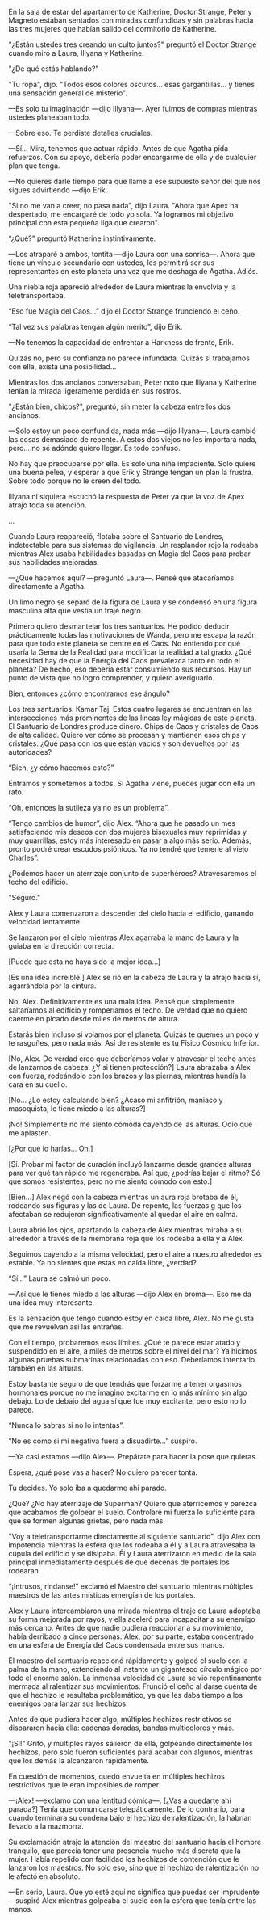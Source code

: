 
En la sala de estar del apartamento de Katherine, Doctor Strange, Peter y Magneto estaban sentados con miradas confundidas y sin palabras hacia las tres mujeres que habían salido del dormitorio de Katherine.

"¿Están ustedes tres creando un culto juntos?" preguntó el Doctor Strange cuando miró a Laura, Illyana y Katherine.

"¿De qué estás hablando?"

"Tu ropa", dijo. "Todos esos colores oscuros... esas gargantillas... y tienes una sensación general de misterio".

—Es solo tu imaginación —dijo Illyana—. Ayer fuimos de compras mientras ustedes planeaban todo.

—Sobre eso. Te perdiste detalles cruciales.

—Sí... Mira, tenemos que actuar rápido. Antes de que Agatha pida refuerzos. Con su apoyo, debería poder encargarme de ella y de cualquier plan que tenga.

—No quieres darle tiempo para que llame a ese supuesto señor del que nos sigues advirtiendo —dijo Erik.

"Si no me van a creer, no pasa nada", dijo Laura. "Ahora que Apex ha despertado, me encargaré de todo yo sola. Ya logramos mi objetivo principal con esta pequeña liga que crearon".

“¿Qué?” preguntó Katherine instintivamente.

—Los atraparé a ambos, tontita —dijo Laura con una sonrisa—. Ahora que tiene un vínculo secundario con ustedes, les permitirá ser sus representantes en este planeta una vez que me deshaga de Agatha. Adiós.

Una niebla roja apareció alrededor de Laura mientras la envolvía y la teletransportaba.

“Eso fue Magia del Caos…” dijo el Doctor Strange frunciendo el ceño.

“Tal vez sus palabras tengan algún mérito”, dijo Erik.

—No tenemos la capacidad de enfrentar a Harkness de frente, Erik.

Quizás no, pero su confianza no parece infundada. Quizás si trabajamos con ella, exista una posibilidad...

Mientras los dos ancianos conversaban, Peter notó que Illyana y Katherine tenían la mirada ligeramente perdida en sus rostros.

"¿Están bien, chicos?", preguntó, sin meter la cabeza entre los dos ancianos.

—Solo estoy un poco confundida, nada más —dijo Illyana—. Laura cambió las cosas demasiado de repente. A estos dos viejos no les importará nada, pero... no sé adónde quiero llegar. Es todo confuso.

No hay que preocuparse por ella. Es solo una niña impaciente. Solo quiere una buena pelea, y esperar a que Erik y Strange tengan un plan la frustra. Sobre todo porque no le creen del todo.

Illyana ni siquiera escuchó la respuesta de Peter ya que la voz de Apex atrajo toda su atención.

…

Cuando Laura reapareció, flotaba sobre el Santuario de Londres, indetectable para sus sistemas de vigilancia. Un resplandor rojo la rodeaba mientras Alex usaba habilidades basadas en Magia del Caos para probar sus habilidades mejoradas.

—¿Qué hacemos aquí? —preguntó Laura—. Pensé que atacaríamos directamente a Agatha.

Un limo negro se separó de la figura de Laura y se condensó en una figura masculina alta que vestía un traje negro.

Primero quiero desmantelar los tres santuarios. He podido deducir prácticamente todas las motivaciones de Wanda, pero me escapa la razón para que todo este planeta se centre en el Caos. No entiendo por qué usaría la Gema de la Realidad para modificar la realidad a tal grado. ¿Qué necesidad hay de que la Energía del Caos prevalezca tanto en todo el planeta? De hecho, eso debería estar consumiendo sus recursos. Hay un punto de vista que no logro comprender, y quiero averiguarlo.

Bien, entonces ¿cómo encontramos ese ángulo?

Los tres santuarios. Kamar Taj. Estos cuatro lugares se encuentran en las intersecciones más prominentes de las líneas ley mágicas de este planeta. El Santuario de Londres produce dinero. Chips de Caos y cristales de Caos de alta calidad. Quiero ver cómo se procesan y mantienen esos chips y cristales. ¿Qué pasa con los que están vacíos y son devueltos por las autoridades?

“Bien, ¿y cómo hacemos esto?”

Entramos y sometemos a todos. Si Agatha viene, puedes jugar con ella un rato.

“Oh, entonces la sutileza ya no es un problema”.

“Tengo cambios de humor”, dijo Alex. “Ahora que he pasado un mes satisfaciendo mis deseos con dos mujeres bisexuales muy reprimidas y muy guarrillas, estoy más interesado en pasar a algo más serio. Además, pronto podré crear escudos psiónicos. Ya no tendré que temerle al viejo Charles”.

¿Podemos hacer un aterrizaje conjunto de superhéroes? Atravesaremos el techo del edificio.

"Seguro."

Alex y Laura comenzaron a descender del cielo hacia el edificio, ganando velocidad lentamente.

Se lanzaron por el cielo mientras Alex agarraba la mano de Laura y la guiaba en la dirección correcta.

[Puede que esta no haya sido la mejor idea…]

[Es una idea increíble.] Alex se rió en la cabeza de Laura y la atrajo hacia sí, agarrándola por la cintura.

No, Alex. Definitivamente es una mala idea. Pensé que simplemente saltaríamos al edificio y romperíamos el techo. De verdad que no quiero caerme en picado desde miles de metros de altura.

Estarás bien incluso si volamos por el planeta. Quizás te quemes un poco y te rasguñes, pero nada más. Así de resistente es tu Físico Cósmico Inferior.

[No, Alex. De verdad creo que deberíamos volar y atravesar el techo antes de lanzarnos de cabeza. ¿Y si tienen protección?] Laura abrazaba a Alex con fuerza, rodeándolo con los brazos y las piernas, mientras hundía la cara en su cuello.

[No… ¿Lo estoy calculando bien? ¿Acaso mi anfitrión, maniaco y masoquista, le tiene miedo a las alturas?]

¡No! Simplemente no me siento cómoda cayendo de las alturas. Odio que me aplasten.

[¿Por qué lo harías… Oh.]

[Sí. Probar mi factor de curación incluyó lanzarme desde grandes alturas para ver qué tan rápido me regeneraba. Así que, ¿podrías bajar el ritmo? Sé que somos resistentes, pero no me siento cómodo con esto.]

[Bien…] Alex negó con la cabeza mientras un aura roja brotaba de él, rodeando sus figuras y las de Laura. De repente, las fuerzas g que los afectaban se redujeron significativamente al quedar el aire en calma.

Laura abrió los ojos, apartando la cabeza de Alex mientras miraba a su alrededor a través de la membrana roja que los rodeaba a ella y a Alex.

Seguimos cayendo a la misma velocidad, pero el aire a nuestro alrededor es estable. Ya no sientes que estás en caída libre, ¿verdad?

“Sí…” Laura se calmó un poco.

—Así que le tienes miedo a las alturas —dijo Alex en broma—. Eso me da una idea muy interesante.

Es la sensación que tengo cuando estoy en caída libre, Alex. No me gusta que me revuelvan así las entrañas.

Con el tiempo, probaremos esos límites. ¿Qué te parece estar atado y suspendido en el aire, a miles de metros sobre el nivel del mar? Ya hicimos algunas pruebas submarinas relacionadas con eso. Deberíamos intentarlo también en las alturas.

Estoy bastante seguro de que tendrás que forzarme a tener orgasmos hormonales porque no me imagino excitarme en lo más mínimo sin algo debajo. Lo de debajo del agua sí que fue muy excitante, pero esto no lo parece.

“Nunca lo sabrás si no lo intentas”.

“No es como si mi negativa fuera a disuadirte…” suspiró.

—Ya casi estamos —dijo Alex—. Prepárate para hacer la pose que quieras.

Espera, ¿qué pose vas a hacer? No quiero parecer tonta.

Tú decides. Yo solo iba a quedarme ahí parado.

¿Qué? ¿No hay aterrizaje de Superman? Quiero que aterricemos y parezca que acabamos de golpear el suelo. Controlaré mi fuerza lo suficiente para que se formen algunas grietas, pero nada más.

"Voy a teletransportarme directamente al siguiente santuario", dijo Alex con impotencia mientras la esfera que los rodeaba a él y a Laura atravesaba la cúpula del edificio y se disipaba. Él y Laura aterrizaron en medio de la sala principal inmediatamente después de que decenas de portales los rodearan.

“¡Intrusos, rindanse!” exclamó el Maestro del santuario mientras múltiples maestros de las artes místicas emergían de los portales.

Alex y Laura intercambiaron una mirada mientras el traje de Laura adoptaba su forma mejorada por rayos, y ella aceleró para incapacitar a su enemigo más cercano. Antes de que nadie pudiera reaccionar a su movimiento, había derribado a cinco personas. Alex, por su parte, estaba concentrado en una esfera de Energía del Caos condensada entre sus manos.

El maestro del santuario reaccionó rápidamente y golpeó el suelo con la palma de la mano, extendiendo al instante un gigantesco círculo mágico por todo el enorme salón. La inmensa velocidad de Laura se vio repentinamente mermada al ralentizar sus movimientos. Frunció el ceño al darse cuenta de que el hechizo le resultaba problemático, ya que les daba tiempo a los enemigos para lanzar sus hechizos.

Antes de que pudiera hacer algo, múltiples hechizos restrictivos se dispararon hacia ella: cadenas doradas, bandas multicolores y más.

"¡Sí!" Gritó, y múltiples rayos salieron de ella, golpeando directamente los hechizos, pero solo fueron suficientes para acabar con algunos, mientras que los demás la alcanzaron rápidamente.

En cuestión de momentos, quedó envuelta en múltiples hechizos restrictivos que le eran imposibles de romper.

—¡Alex! —exclamó con una lentitud cómica—. [¿Vas a quedarte ahí parada?] Tenía que comunicarse telepáticamente. De lo contrario, para cuando terminara su condena bajo el hechizo de ralentización, la habrían llevado a la mazmorra.

Su exclamación atrajo la atención del maestro del santuario hacia el hombre tranquilo, que parecía tener una presencia mucho más discreta que la mujer. Había repelido con facilidad los hechizos de contención que le lanzaron los maestros. No solo eso, sino que el hechizo de ralentización no le afectó en absoluto.

—En serio, Laura. Que yo esté aquí no significa que puedas ser imprudente —suspiró Alex mientras golpeaba el suelo con la esfera que tenía entre las manos.